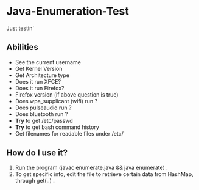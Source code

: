 # Java-Enumeration-Test
Just testin'

## Abilities
- See the current username
- Get Kernel Version
- Get Architecture type
- Does it run XFCE?
- Does it run Firefox?
- Firefox version (if above question is true)
- Does wpa_supplicant (wifi) run ?
- Does pulseaudio run ?
- Does bluetooth run ?
- **Try** to get /etc/passwd
- **Try** to get bash command history
- Get filenames for readable files under /etc/

## How do I use it?
1. Run the program (javac enumerate.java && java enumerate) .
2. To get specific info, edit the file to retrieve certain data from HashMap, through get(..) .
